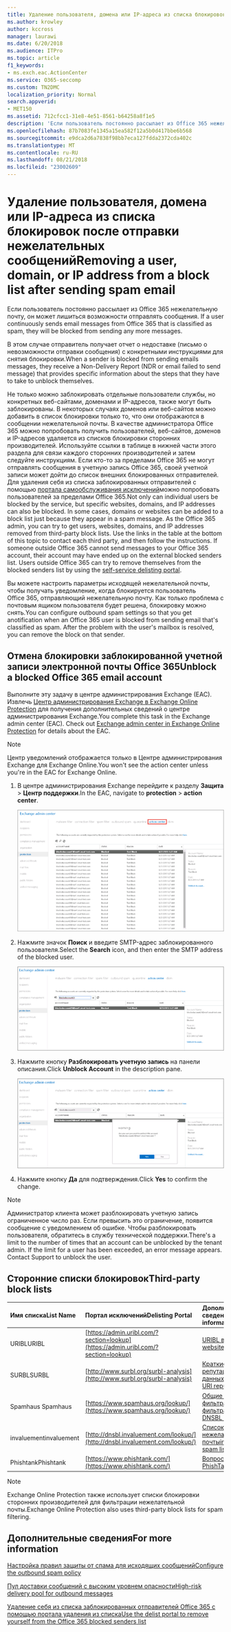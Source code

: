```yaml
---
title: Удаление пользователя, домена или IP-адреса из списка блокировок после отправки нежелательных сообщений
ms.author: krowley
author: kccross
manager: laurawi
ms.date: 6/20/2018
ms.audience: ITPro
ms.topic: article
f1_keywords:
- ms.exch.eac.ActionCenter
ms.service: O365-seccomp
ms.custom: TN2DMC
localization_priority: Normal
search.appverid:
- MET150
ms.assetid: 712cfcc1-31e8-4e51-8561-b64258a8f1e5
description: 'Если пользователь постоянно рассылает из Office 365 нежелательную почту, он может лишиться возможности отправлять сообщения. '
ms.openlocfilehash: 87b7083fe1345a15ea582f12a5b0d417bbe6b568
ms.sourcegitcommit: e9dca2d6a7838f98bb7eca127fdda2372cda402c
ms.translationtype: MT
ms.contentlocale: ru-RU
ms.lasthandoff: 08/21/2018
ms.locfileid: "23002609"
---
```

# <a name="removing-a-user-domain-or-ip-address-from-a-block-list-after-sending-spam-email"></a><span data-ttu-id="9dc07-103">Удаление пользователя, домена или IP-адреса из списка блокировок после отправки нежелательных сообщений</span><span class="sxs-lookup"><span data-stu-id="9dc07-103">Removing a user, domain, or IP address from a block list after sending spam email</span></span>

<span data-ttu-id="9dc07-104">Если пользователь постоянно рассылает из Office 365 нежелательную почту, он может лишиться возможности отправлять сообщения. </span><span class="sxs-lookup"><span data-stu-id="9dc07-104">If a user continuously sends email messages from Office 365 that is classified as spam, they will be blocked from sending any more messages.</span></span> 
  
<span data-ttu-id="9dc07-105">
В этом случае отправитель получает отчет о недоставке (письмо о невозможности отправки сообщения) с конкретными инструкциями для снятия блокировки.</span><span class="sxs-lookup"><span data-stu-id="9dc07-105">When a sender is blocked from sending emails messages, they receive a Non-Delivery Report (NDR or email failed to send message) that provides specific information about the steps that they have to take to unblock themselves.</span></span>
  
<span data-ttu-id="9dc07-p101">Не только можно заблокировать отдельные пользователи службы, но конкретных веб-сайтами, доменами и IP-адресов, также могут быть заблокированы. В некоторых случаях доменов или веб-сайтов можно добавить в список блокировки только то, что они отображаются в сообщении нежелательной почты. В качестве администратора Office 365 можно попробовать получить пользователей, веб-сайтов, доменов и IP-адресов удаляется из списков блокировки сторонних производителей. Используйте ссылки в таблице в нижней части этого раздела для связи каждого сторонних производителей и затем следуйте инструкциям. Если кто-то за пределами Office 365 не могут отправлять сообщения в учетную запись Office 365, своей учетной записи может дойти до список внешних блокированных отправителей. Для удаления себя из списка заблокированных отправителей с помощью [портала самообслуживания исключений](https://technet.microsoft.com/library/mt661881%28v=exchg.150%29.aspx)можно попробовать пользователей за пределами Office 365.</span><span class="sxs-lookup"><span data-stu-id="9dc07-p101">Not only can individual users be blocked by the service, but specific websites, domains, and IP addresses can also be blocked. In some cases, domains or websites can be added to a block list just because they appear in a spam message. As the Office 365 admin, you can try to get users, websites, domains, and IP addresses removed from third-party block lists. Use the links in the table at the bottom of this topic to contact each third party, and then follow the instructions. If someone outside Office 365 cannot send messages to your Office 365 account, their account may have ended up on the external blocked senders list. Users outside Office 365 can try to remove themselves from the blocked senders list by using the [self-service delisting portal](https://technet.microsoft.com/library/mt661881%28v=exchg.150%29.aspx).</span></span>
  
<span data-ttu-id="9dc07-p102">Вы можете настроить параметры исходящей нежелательной почты, чтобы получать уведомление, когда блокируется пользователь Office 365, отправляющий нежелательную почту. Как только проблема с почтовым ящиком пользователя будет решена, блокировку можно снять.</span><span class="sxs-lookup"><span data-stu-id="9dc07-p102">You can configure outbound spam settings so that you get anotification when an Office 365 user is blocked from sending email that's classified as spam. After the problem with the user's mailbox is resolved, you can remove the block on that sender.</span></span>
  
## <a name="unblock-a-blocked-office-365-email-account"></a><span data-ttu-id="9dc07-114">Отмена блокировки заблокированной учетной записи электронной почты Office 365</span><span class="sxs-lookup"><span data-stu-id="9dc07-114">Unblock a blocked Office 365 email account</span></span>

<span data-ttu-id="9dc07-p103">Выполните эту задачу в центре администрирования Exchange (EAC). Извлечь [Центр администрирования Exchange в Exchange Online Protection](exchange-admin-center-in-exchange-online-protection-eop.md) для получения дополнительных сведений о центре администрирования Exchange.</span><span class="sxs-lookup"><span data-stu-id="9dc07-p103">You complete this task in the Exchange admin center (EAC). Check out [Exchange admin center in Exchange Online Protection](exchange-admin-center-in-exchange-online-protection-eop.md) for details about the EAC.</span></span> 
  
> [!NOTE]
> <span data-ttu-id="9dc07-117">Центр уведомлений отображается только в Центре администрирования Exchange для Exchange Online.</span><span class="sxs-lookup"><span data-stu-id="9dc07-117">You won't see the action center unless you're in the EAC for Exchange Online.</span></span> 
  
1. <span data-ttu-id="9dc07-118">В центре администрирования Exchange перейдите к разделу **Защита** \> **Центр поддержки**.</span><span class="sxs-lookup"><span data-stu-id="9dc07-118">In the EAC, navigate to **protection** \> **action center**.</span></span>
    
    ![Переход к центру уведомлений в Центре администрирования Exchange](media/9bbf0844-7b34-4a86-a2b7-8c7e9c8519a3.png)
  
2. <span data-ttu-id="9dc07-120">Нажмите значок **Поиск** и введите SMTP-адрес заблокированного пользователя.</span><span class="sxs-lookup"><span data-stu-id="9dc07-120">Select the **Search** icon, and then enter the SMTP address of the blocked user.</span></span> 
    
    ![Поиск заблокированного пользователя в центре уведомлений](media/f931b5a0-7115-4d95-9f6f-b403436031ba.png)
  
3. <span data-ttu-id="9dc07-122">Нажмите кнопку **Разблокировать учетную запись** на панели описания.</span><span class="sxs-lookup"><span data-stu-id="9dc07-122">Click **Unblock Account** in the description pane.</span></span> 
    
    ![Отмена блокировки пользователя в центре уведомлений](media/c5d5b1b9-8416-45aa-9631-881e94d1d056.png)
  
4. <span data-ttu-id="9dc07-124">Нажмите кнопку **Да** для подтверждения.</span><span class="sxs-lookup"><span data-stu-id="9dc07-124">Click **Yes** to confirm the change.</span></span> 
    
> [!NOTE]
> <span data-ttu-id="9dc07-p104">Администратор клиента может разблокировать учетную запись ограниченное число раз. Если превысить это ограничение, появится сообщение с уведомлением об ошибке. Чтобы разблокировать пользователя, обратитесь в службу технической поддержки.</span><span class="sxs-lookup"><span data-stu-id="9dc07-p104">There's a limit to the number of times that an account can be unblocked by the tenant admin. If the limit for a user has been exceeded, an error message appears. Contact Support to unblock the user.</span></span> 
  
## <a name="third-party-block-lists"></a><span data-ttu-id="9dc07-127">Сторонние списки блокировок</span><span class="sxs-lookup"><span data-stu-id="9dc07-127">Third-party block lists</span></span>

|<span data-ttu-id="9dc07-128">**Имя списка**</span><span class="sxs-lookup"><span data-stu-id="9dc07-128">**List Name**</span></span>|<span data-ttu-id="9dc07-129">**Портал исключений**</span><span class="sxs-lookup"><span data-stu-id="9dc07-129">**Delisting Portal**</span></span>|<span data-ttu-id="9dc07-130">**Дополнительные сведения**</span><span class="sxs-lookup"><span data-stu-id="9dc07-130">**For more information**</span></span>|
|:-----|:-----|:-----|
|<span data-ttu-id="9dc07-131">URIBL</span><span class="sxs-lookup"><span data-stu-id="9dc07-131">URIBL</span></span>  <br/> |[https://admin.uribl.com/?section=lookup](https://admin.uribl.com/?section=lookup) <br/> |[<span data-ttu-id="9dc07-132">URIBL веб-сайта</span><span class="sxs-lookup"><span data-stu-id="9dc07-132">URIBL website </span></span>](https://uribl.com/) <br/> |
|<span data-ttu-id="9dc07-133">SURBL</span><span class="sxs-lookup"><span data-stu-id="9dc07-133">SURBL</span></span>  <br/> |[http://www.surbl.org/surbl-analysis](http://www.surbl.org/surbl-analysis) <br/> |[<span data-ttu-id="9dc07-134">Краткие сведения о репутации SURBL URI данных</span><span class="sxs-lookup"><span data-stu-id="9dc07-134">Introducing SURBL URI reputation data</span></span>](http://www.surbl.org/) <br/> |
|<span data-ttu-id="9dc07-135">Spamhaus </span><span class="sxs-lookup"><span data-stu-id="9dc07-135">Spamhaus</span></span>  <br/> |[https://www.spamhaus.org/lookup/](https://www.spamhaus.org/lookup/) <br/> |[<span data-ttu-id="9dc07-136">Общие сведения о фильтрации фильтрации</span><span class="sxs-lookup"><span data-stu-id="9dc07-136">Understanding DNSBL Filtering</span></span>](https://www.spamhaus.org/whitepapers/dnsbl_function/) <br/> |
|<span data-ttu-id="9dc07-137">invaluement</span><span class="sxs-lookup"><span data-stu-id="9dc07-137">invaluement</span></span>  <br/> |[http://dnsbl.invaluement.com/lookup/](http://dnsbl.invaluement.com/lookup/) <br/> |[<span data-ttu-id="9dc07-138">Список список защиты от нежелательной почты</span><span class="sxs-lookup"><span data-stu-id="9dc07-138">invaluement anti-spam list</span></span>](http://dnsbl.invaluement.com/) <br/> |
|<span data-ttu-id="9dc07-139">Phishtank</span><span class="sxs-lookup"><span data-stu-id="9dc07-139">Phishtank</span></span>  <br/> |[https://www.phishtank.com/](https://www.phishtank.com/) <br/> |[<span data-ttu-id="9dc07-140">Вопросы и ответы по PhishTank</span><span class="sxs-lookup"><span data-stu-id="9dc07-140">PhishTank FAQ</span></span>](https://www.phishtank.com/faq.php) <br/> |
   
> [!NOTE]
> <span data-ttu-id="9dc07-141">Exchange Online Protection также использует списки блокировки сторонних производителей для фильтрации нежелательной почты.</span><span class="sxs-lookup"><span data-stu-id="9dc07-141">Exchange Online Protection also uses third-party block lists for spam filtering.</span></span> 
   
## <a name="for-more-information"></a><span data-ttu-id="9dc07-142">Дополнительные сведения</span><span class="sxs-lookup"><span data-stu-id="9dc07-142">For more information</span></span>

[<span data-ttu-id="9dc07-143">Настройка правил защиты от спама для исходящих сообщений</span><span class="sxs-lookup"><span data-stu-id="9dc07-143">Configure the outbound spam policy</span></span>](configure-the-outbound-spam-policy.md)
  
[<span data-ttu-id="9dc07-144">Пул доставки сообщений с высоким уровнем опасности</span><span class="sxs-lookup"><span data-stu-id="9dc07-144">High-risk delivery pool for outbound messages</span></span>](high-risk-delivery-pool-for-outbound-messages.md)

[<span data-ttu-id="9dc07-145">Удаление себя из списка заблокированных отправителей Office 365 с помощью портала удаления из списка</span><span class="sxs-lookup"><span data-stu-id="9dc07-145">Use the delist portal to remove yourself from the Office 365 blocked senders list</span></span>](use-the-delist-portal-to-remove-yourself-from-the-office-365-blocked-senders-lis.md)
  

  

